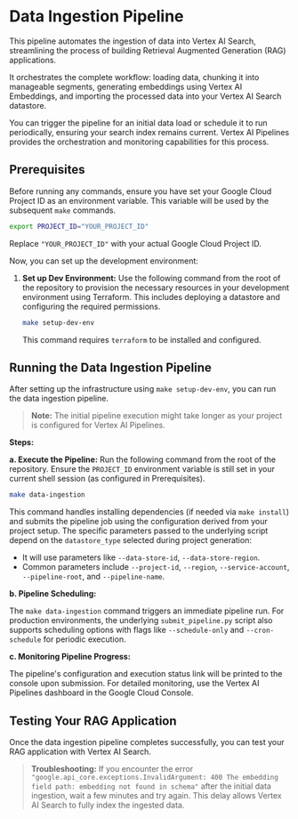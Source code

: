 # Data Ingestion Pipeline

This pipeline automates the ingestion of data into Vertex AI Search, streamlining the process of building Retrieval Augmented Generation (RAG) applications.

It orchestrates the complete workflow: loading data, chunking it into manageable segments, generating embeddings using Vertex AI Embeddings, and importing the processed data into your Vertex AI Search datastore.

You can trigger the pipeline for an initial data load or schedule it to run periodically, ensuring your search index remains current. Vertex AI Pipelines provides the orchestration and monitoring capabilities for this process.

## Prerequisites

Before running any commands, ensure you have set your Google Cloud Project ID as an environment variable. This variable will be used by the subsequent `make` commands.

```bash
export PROJECT_ID="YOUR_PROJECT_ID"
```
Replace `"YOUR_PROJECT_ID"` with your actual Google Cloud Project ID.

Now, you can set up the development environment:

1.  **Set up Dev Environment:** Use the following command from the root of the repository to provision the necessary resources in your development environment using Terraform. This includes deploying a datastore and configuring the required permissions.

    ```bash
    make setup-dev-env
    ```
    This command requires `terraform` to be installed and configured.

## Running the Data Ingestion Pipeline

After setting up the infrastructure using `make setup-dev-env`, you can run the data ingestion pipeline.

> **Note:** The initial pipeline execution might take longer as your project is configured for Vertex AI Pipelines.

**Steps:**

**a. Execute the Pipeline:**
Run the following command from the root of the repository. Ensure the `PROJECT_ID` environment variable is still set in your current shell session (as configured in Prerequisites).

```bash
make data-ingestion
```

This command handles installing dependencies (if needed via `make install`) and submits the pipeline job using the configuration derived from your project setup. The specific parameters passed to the underlying script depend on the `datastore_type` selected during project generation:
*   It will use parameters like `--data-store-id`, `--data-store-region`.
*   Common parameters include `--project-id`, `--region`, `--service-account`, `--pipeline-root`, and `--pipeline-name`.

**b. Pipeline Scheduling:**

The `make data-ingestion` command triggers an immediate pipeline run. For production environments, the underlying `submit_pipeline.py` script also supports scheduling options with flags like `--schedule-only` and `--cron-schedule` for periodic execution.

**c. Monitoring Pipeline Progress:**

The pipeline's configuration and execution status link will be printed to the console upon submission. For detailed monitoring, use the Vertex AI Pipelines dashboard in the Google Cloud Console.

## Testing Your RAG Application

Once the data ingestion pipeline completes successfully, you can test your RAG application with Vertex AI Search.
> **Troubleshooting:** If you encounter the error `"google.api_core.exceptions.InvalidArgument: 400 The embedding field path: embedding not found in schema"` after the initial data ingestion, wait a few minutes and try again. This delay allows Vertex AI Search to fully index the ingested data.